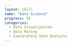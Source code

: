 ```yaml
---
layout: skill
name: "Data Science"
progress: 56
categories:
  - Data Visualization
  - Data Mining
  - Exploratory Data Analysis
---
```


